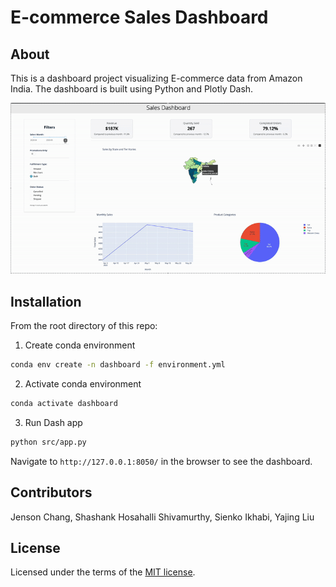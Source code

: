# E-commerce Sales Dashboard

## About
This is a dashboard project visualizing E-commerce data from Amazon India. The dashboard is built using Python and Plotly Dash. 

![App in Action](img/demo.gif)

## Installation

From the root directory of this repo:

1. Create conda environment
```bash
conda env create -n dashboard -f environment.yml
```

2. Activate conda environment
```bash
conda activate dashboard
```

3. Run Dash app
```bash
python src/app.py
```

Navigate to `http://127.0.0.1:8050/` in the browser to see the dashboard. 

## Contributors
Jenson Chang, Shashank Hosahalli Shivamurthy, Sienko Ikhabi, Yajing Liu

## License
Licensed under the terms of the [MIT license](https://github.com/UBC-MDS/DSCI-532_2025_29_e-commerce-dashboard//blob/main/LICENSE).